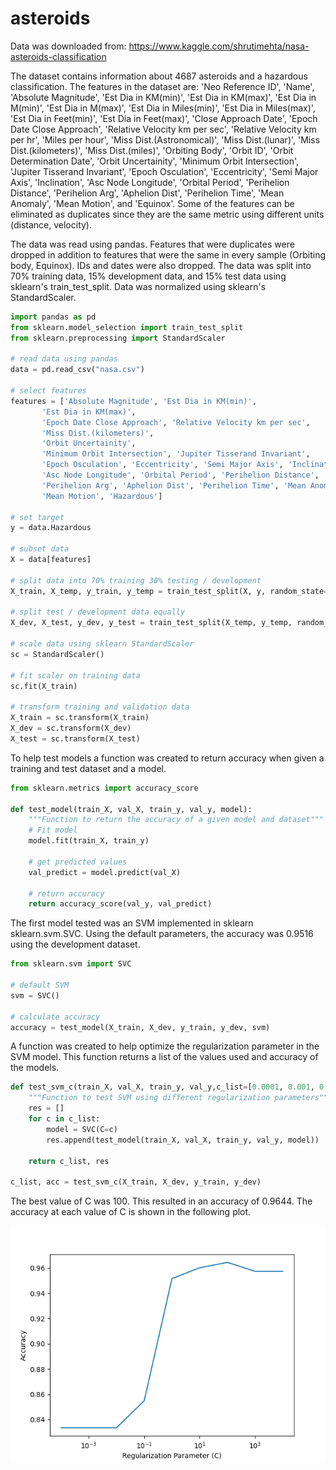 # asteroids

Data was downloaded from: https://www.kaggle.com/shrutimehta/nasa-asteroids-classification

The dataset contains information about 4687 asteroids and a hazardous classification. 
The features in the dataset are:
'Neo Reference ID', 'Name', 'Absolute Magnitude', 'Est Dia in KM(min)',
       'Est Dia in KM(max)', 'Est Dia in M(min)', 'Est Dia in M(max)',
       'Est Dia in Miles(min)', 'Est Dia in Miles(max)',
       'Est Dia in Feet(min)', 'Est Dia in Feet(max)', 'Close Approach Date',
       'Epoch Date Close Approach', 'Relative Velocity km per sec',
       'Relative Velocity km per hr', 'Miles per hour',
       'Miss Dist.(Astronomical)', 'Miss Dist.(lunar)',
       'Miss Dist.(kilometers)', 'Miss Dist.(miles)', 'Orbiting Body',
       'Orbit ID', 'Orbit Determination Date', 'Orbit Uncertainity',
       'Minimum Orbit Intersection', 'Jupiter Tisserand Invariant',
       'Epoch Osculation', 'Eccentricity', 'Semi Major Axis', 'Inclination',
       'Asc Node Longitude', 'Orbital Period', 'Perihelion Distance',
       'Perihelion Arg', 'Aphelion Dist', 'Perihelion Time', 'Mean Anomaly',
       'Mean Motion', and 'Equinox'.
Some of the features can be eliminated as duplicates since they are the same 
metric using different units (distance, velocity).

The data was read using pandas. Features that were duplicates were dropped in addition to 
features that were the same in every sample (Orbiting body, Equinox). IDs and dates were
also dropped. The data was split into 70% training data, 15% development data, and 
15% test data using sklearn's train_test_split. Data was normalized using sklearn's 
StandardScaler. 

```python
import pandas as pd
from sklearn.model_selection import train_test_split
from sklearn.preprocessing import StandardScaler

# read data using pandas
data = pd.read_csv("nasa.csv")

# select features
features = ['Absolute Magnitude', 'Est Dia in KM(min)',
       'Est Dia in KM(max)',
       'Epoch Date Close Approach', 'Relative Velocity km per sec',
       'Miss Dist.(kilometers)',
       'Orbit Uncertainity',
       'Minimum Orbit Intersection', 'Jupiter Tisserand Invariant',
       'Epoch Osculation', 'Eccentricity', 'Semi Major Axis', 'Inclination',
       'Asc Node Longitude', 'Orbital Period', 'Perihelion Distance',
       'Perihelion Arg', 'Aphelion Dist', 'Perihelion Time', 'Mean Anomaly',
       'Mean Motion', 'Hazardous']

# set target
y = data.Hazardous

# subset data
X = data[features]

# split data into 70% training 30% testing / development
X_train, X_temp, y_train, y_temp = train_test_split(X, y, random_state=1, train_size=0.7)

# split test / development data equally
X_dev, X_test, y_dev, y_test = train_test_split(X_temp, y_temp, random_state=1, train_size=0.5)

# scale data using sklearn StandardScaler
sc = StandardScaler()

# fit scaler on training data
sc.fit(X_train)

# transform training and validation data
X_train = sc.transform(X_train)
X_dev = sc.transform(X_dev)
X_test = sc.transform(X_test)
```

To help test models a function was created to return accuracy 
when given a training and test dataset and a model. 

```python
from sklearn.metrics import accuracy_score

def test_model(train_X, val_X, train_y, val_y, model):
    """Function to return the accuracy of a given model and dataset"""
    # Fit model
    model.fit(train_X, train_y)

    # get predicted values
    val_predict = model.predict(val_X)

    # return accuracy
    return accuracy_score(val_y, val_predict)
```

The first model tested was an SVM implemented in sklearn  
sklearn.svm.SVC. Using the default parameters, the accuracy was
0.9516 using the development dataset.

```python
from sklearn.svm import SVC

# default SVM 
svm = SVC()

# calculate accuracy
accuracy = test_model(X_train, X_dev, y_train, y_dev, svm)
```

A function was created to help optimize the regularization parameter in the SVM
model. This function returns a list of the values used and accuracy of the models.

```python
def test_svm_c(train_X, val_X, train_y, val_y,c_list=[0.0001, 0.001, 0.01, 0.1, 1, 10, 100, 1000, 10000]):
    """Function to test SVM using different regularization parameters"""
    res = []
    for c in c_list:
        model = SVC(C=c)
        res.append(test_model(train_X, val_X, train_y, val_y, model))

    return c_list, res

c_list, acc = test_svm_c(X_train, X_dev, y_train, y_dev)
```

The best value of C was 100. This resulted in an accuracy of 0.9644.
The accuracy at each value of C is shown in the following plot. 

![c optimization](svm_c_tests.png)

